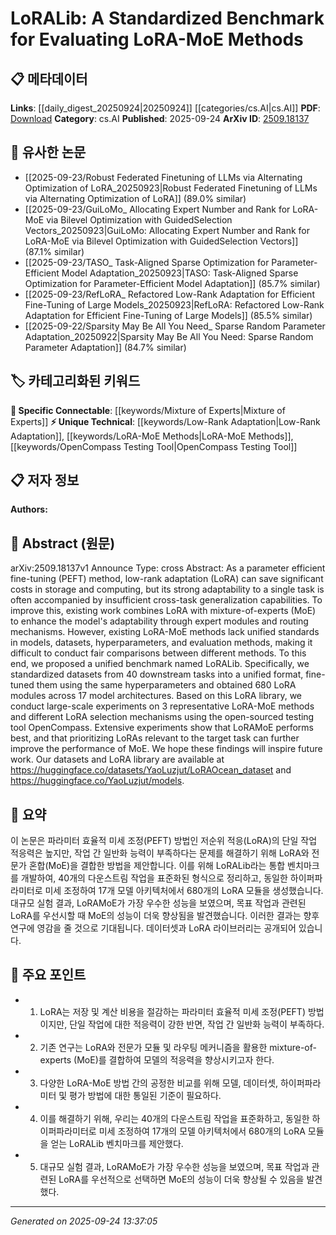 <!-- KEYWORD_LINKING_METADATA:
{
  "processed_timestamp": "2025-09-24T13:37:05.708820",
  "vocabulary_version": "1.0",
  "selected_keywords": [
    "Low-Rank Adaptation",
    "Mixture of Experts",
    "LoRA-MoE Methods",
    "OpenCompass Testing Tool"
  ],
  "rejected_keywords": [],
  "similarity_scores": {
    "Low-Rank Adaptation": 0.8,
    "Mixture of Experts": 0.78,
    "LoRA-MoE Methods": 0.82,
    "OpenCompass Testing Tool": 0.65
  },
  "extraction_method": "AI_prompt_based",
  "budget_applied": true,
  "candidates_json": {
    "candidates": [
      {
        "surface": "LoRA",
        "canonical": "Low-Rank Adaptation",
        "aliases": [
          "LoRA"
        ],
        "category": "unique_technical",
        "rationale": "LoRA is a key method discussed in the paper, offering a unique approach to parameter-efficient fine-tuning.",
        "novelty_score": 0.85,
        "connectivity_score": 0.7,
        "specificity_score": 0.9,
        "link_intent_score": 0.8
      },
      {
        "surface": "MoE",
        "canonical": "Mixture of Experts",
        "aliases": [
          "MoE"
        ],
        "category": "specific_connectable",
        "rationale": "MoE is a significant concept that enhances model adaptability, making it a strong candidate for linking.",
        "novelty_score": 0.6,
        "connectivity_score": 0.85,
        "specificity_score": 0.8,
        "link_intent_score": 0.78
      },
      {
        "surface": "LoRA-MoE",
        "canonical": "LoRA-MoE Methods",
        "aliases": [
          "LoRA-MoE"
        ],
        "category": "unique_technical",
        "rationale": "Combining LoRA with MoE represents a novel approach that the paper focuses on, warranting a unique technical category.",
        "novelty_score": 0.88,
        "connectivity_score": 0.75,
        "specificity_score": 0.85,
        "link_intent_score": 0.82
      },
      {
        "surface": "OpenCompass",
        "canonical": "OpenCompass Testing Tool",
        "aliases": [
          "OpenCompass"
        ],
        "category": "unique_technical",
        "rationale": "OpenCompass is a specific tool used in the paper's experiments, relevant for linking technical implementations.",
        "novelty_score": 0.7,
        "connectivity_score": 0.6,
        "specificity_score": 0.78,
        "link_intent_score": 0.65
      }
    ],
    "ban_list_suggestions": [
      "benchmark",
      "datasets",
      "performance"
    ]
  },
  "decisions": [
    {
      "candidate_surface": "LoRA",
      "resolved_canonical": "Low-Rank Adaptation",
      "decision": "linked",
      "scores": {
        "novelty": 0.85,
        "connectivity": 0.7,
        "specificity": 0.9,
        "link_intent": 0.8
      }
    },
    {
      "candidate_surface": "MoE",
      "resolved_canonical": "Mixture of Experts",
      "decision": "linked",
      "scores": {
        "novelty": 0.6,
        "connectivity": 0.85,
        "specificity": 0.8,
        "link_intent": 0.78
      }
    },
    {
      "candidate_surface": "LoRA-MoE",
      "resolved_canonical": "LoRA-MoE Methods",
      "decision": "linked",
      "scores": {
        "novelty": 0.88,
        "connectivity": 0.75,
        "specificity": 0.85,
        "link_intent": 0.82
      }
    },
    {
      "candidate_surface": "OpenCompass",
      "resolved_canonical": "OpenCompass Testing Tool",
      "decision": "linked",
      "scores": {
        "novelty": 0.7,
        "connectivity": 0.6,
        "specificity": 0.78,
        "link_intent": 0.65
      }
    }
  ]
}
-->

# LoRALib: A Standardized Benchmark for Evaluating LoRA-MoE Methods

## 📋 메타데이터

**Links**: [[daily_digest_20250924|20250924]] [[categories/cs.AI|cs.AI]]
**PDF**: [Download](https://arxiv.org/pdf/2509.18137.pdf)
**Category**: cs.AI
**Published**: 2025-09-24
**ArXiv ID**: [2509.18137](https://arxiv.org/abs/2509.18137)

## 🔗 유사한 논문
- [[2025-09-23/Robust Federated Finetuning of LLMs via Alternating Optimization of LoRA_20250923|Robust Federated Finetuning of LLMs via Alternating Optimization of LoRA]] (89.0% similar)
- [[2025-09-23/GuiLoMo_ Allocating Expert Number and Rank for LoRA-MoE via Bilevel Optimization with GuidedSelection Vectors_20250923|GuiLoMo: Allocating Expert Number and Rank for LoRA-MoE via Bilevel Optimization with GuidedSelection Vectors]] (87.1% similar)
- [[2025-09-23/TASO_ Task-Aligned Sparse Optimization for Parameter-Efficient Model Adaptation_20250923|TASO: Task-Aligned Sparse Optimization for Parameter-Efficient Model Adaptation]] (85.7% similar)
- [[2025-09-23/RefLoRA_ Refactored Low-Rank Adaptation for Efficient Fine-Tuning of Large Models_20250923|RefLoRA: Refactored Low-Rank Adaptation for Efficient Fine-Tuning of Large Models]] (85.5% similar)
- [[2025-09-22/Sparsity May Be All You Need_ Sparse Random Parameter Adaptation_20250922|Sparsity May Be All You Need: Sparse Random Parameter Adaptation]] (84.7% similar)

## 🏷️ 카테고리화된 키워드
**🔗 Specific Connectable**: [[keywords/Mixture of Experts|Mixture of Experts]]
**⚡ Unique Technical**: [[keywords/Low-Rank Adaptation|Low-Rank Adaptation]], [[keywords/LoRA-MoE Methods|LoRA-MoE Methods]], [[keywords/OpenCompass Testing Tool|OpenCompass Testing Tool]]

## 📋 저자 정보

**Authors:** 

## 📄 Abstract (원문)

arXiv:2509.18137v1 Announce Type: cross 
Abstract: As a parameter efficient fine-tuning (PEFT) method, low-rank adaptation (LoRA) can save significant costs in storage and computing, but its strong adaptability to a single task is often accompanied by insufficient cross-task generalization capabilities. To improve this, existing work combines LoRA with mixture-of-experts (MoE) to enhance the model's adaptability through expert modules and routing mechanisms. However, existing LoRA-MoE methods lack unified standards in models, datasets, hyperparameters, and evaluation methods, making it difficult to conduct fair comparisons between different methods. To this end, we proposed a unified benchmark named LoRALib. Specifically, we standardized datasets from $40$ downstream tasks into a unified format, fine-tuned them using the same hyperparameters and obtained $680$ LoRA modules across $17$ model architectures. Based on this LoRA library, we conduct large-scale experiments on $3$ representative LoRA-MoE methods and different LoRA selection mechanisms using the open-sourced testing tool OpenCompass. Extensive experiments show that LoRAMoE performs best, and that prioritizing LoRAs relevant to the target task can further improve the performance of MoE. We hope these findings will inspire future work. Our datasets and LoRA library are available at https://huggingface.co/datasets/YaoLuzjut/LoRAOcean_dataset and https://huggingface.co/YaoLuzjut/models.

## 📝 요약

이 논문은 파라미터 효율적 미세 조정(PEFT) 방법인 저순위 적응(LoRA)의 단일 작업 적응력은 높지만, 작업 간 일반화 능력이 부족하다는 문제를 해결하기 위해 LoRA와 전문가 혼합(MoE)을 결합한 방법을 제안합니다. 이를 위해 LoRALib라는 통합 벤치마크를 개발하여, 40개의 다운스트림 작업을 표준화된 형식으로 정리하고, 동일한 하이퍼파라미터로 미세 조정하여 17개 모델 아키텍처에서 680개의 LoRA 모듈을 생성했습니다. 대규모 실험 결과, LoRAMoE가 가장 우수한 성능을 보였으며, 목표 작업과 관련된 LoRA를 우선시할 때 MoE의 성능이 더욱 향상됨을 발견했습니다. 이러한 결과는 향후 연구에 영감을 줄 것으로 기대됩니다. 데이터셋과 LoRA 라이브러리는 공개되어 있습니다.

## 🎯 주요 포인트

- 1. LoRA는 저장 및 계산 비용을 절감하는 파라미터 효율적 미세 조정(PEFT) 방법이지만, 단일 작업에 대한 적응력이 강한 반면, 작업 간 일반화 능력이 부족하다.
- 2. 기존 연구는 LoRA와 전문가 모듈 및 라우팅 메커니즘을 활용한 mixture-of-experts (MoE)를 결합하여 모델의 적응력을 향상시키고자 한다.
- 3. 다양한 LoRA-MoE 방법 간의 공정한 비교를 위해 모델, 데이터셋, 하이퍼파라미터 및 평가 방법에 대한 통일된 기준이 필요하다.
- 4. 이를 해결하기 위해, 우리는 40개의 다운스트림 작업을 표준화하고, 동일한 하이퍼파라미터로 미세 조정하여 17개의 모델 아키텍처에서 680개의 LoRA 모듈을 얻는 LoRALib 벤치마크를 제안했다.
- 5. 대규모 실험 결과, LoRAMoE가 가장 우수한 성능을 보였으며, 목표 작업과 관련된 LoRA를 우선적으로 선택하면 MoE의 성능이 더욱 향상될 수 있음을 발견했다.


---

*Generated on 2025-09-24 13:37:05*